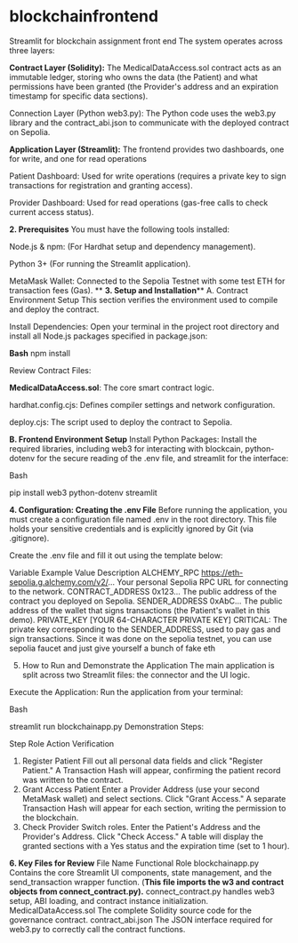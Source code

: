 # blockchainfrontend
Streamlit for blockchain assignment front end
The system operates across three layers:

**Contract Layer (Solidity):** The MedicalDataAccess.sol contract acts as an immutable ledger, storing who owns the data (the Patient) and what permissions have been granted (the Provider's address and an expiration timestamp for specific data sections).


Connection Layer (Python web3.py): The Python code uses the web3.py library and the contract_abi.json to communicate with the deployed contract on Sepolia.

**Application Layer (Streamlit):** The frontend provides two dashboards, one for write, and one for read operations 

Patient Dashboard: Used for write operations (requires a private key to sign transactions for registration and granting access).

Provider Dashboard: Used for read operations (gas-free calls to check current access status).

**2. Prerequisites**
You must have the following tools installed:

Node.js & npm: (For Hardhat setup and dependency management).

Python 3+ (For running the Streamlit application).

MetaMask Wallet: Connected to the Sepolia Testnet with some test ETH for transaction fees (Gas).
**
**3. Setup and Installation****
A. Contract Environment Setup
This section verifies the environment used to compile and deploy the contract.

Install Dependencies: Open your terminal in the project root directory and install all Node.js packages specified in package.json:

**Bash**
npm install

Review Contract Files:

**MedicalDataAccess.sol**: The core smart contract logic.

hardhat.config.cjs: Defines compiler settings and network configuration.

deploy.cjs: The script used to deploy the contract to Sepolia.

**B. Frontend Environment Setup**
Install Python Packages: Install the required libraries, including web3 for interacting with blockcain, python-dotenv for the secure reading of the .env file, and streamlit for the interface:

Bash

pip install web3 python-dotenv streamlit

**4. Configuration: Creating the .env File**
Before running the application, you must create a configuration file named .env in the root directory. This file holds your sensitive credentials and is explicitly ignored by Git (via .gitignore).

Create the .env file and fill it out using the template below:

Variable	Example Value	Description
ALCHEMY_RPC	https://eth-sepolia.g.alchemy.com/v2/...	Your personal Sepolia RPC URL for connecting to the network.
CONTRACT_ADDRESS	0x123...	The public address of the contract you deployed on Sepolia.
SENDER_ADDRESS	0xAbC...	The public address of the wallet that signs transactions (the Patient's wallet in this demo).
PRIVATE_KEY	[YOUR 64-CHARACTER PRIVATE KEY]	CRITICAL: The private key corresponding to the SENDER_ADDRESS, used to pay gas and sign transactions. Since it was done on the sepolia testnet, you can use sepolia faucet and just give yourself a bunch of fake eth

5. How to Run and Demonstrate the Application
The main application is split across two Streamlit files: the connector and the UI logic.

Execute the Application: Run the application from your terminal:

Bash

streamlit run blockchainapp.py
Demonstration Steps:

Step	Role	Action	Verification
1. Register	Patient	Fill out all personal data fields and click "Register Patient."	A Transaction Hash will appear, confirming the patient record was written to the contract.
2. Grant Access	Patient	Enter a Provider Address (use your second MetaMask wallet) and select sections. Click "Grant Access."	A separate Transaction Hash will appear for each section, writing the permission to the blockchain.
3. Check	Provider	Switch roles. Enter the Patient's Address and the Provider's Address. Click "Check Access."	A table will display the granted sections with a Yes status and the expiration time (set to 1 hour).

**6. Key Files for Review**
File Name	Functional Role
blockchainapp.py	Contains the core Streamlit UI components, state management, and the send_transaction wrapper function. (**This file imports the w3 and contract objects from connect_contract.py).**
connect_contract.py	 handles web3 setup, ABI loading, and contract instance initialization.
MedicalDataAccess.sol	The complete Solidity source code for the governance contract.
contract_abi.json	The JSON interface required for web3.py to correctly call the contract functions.
